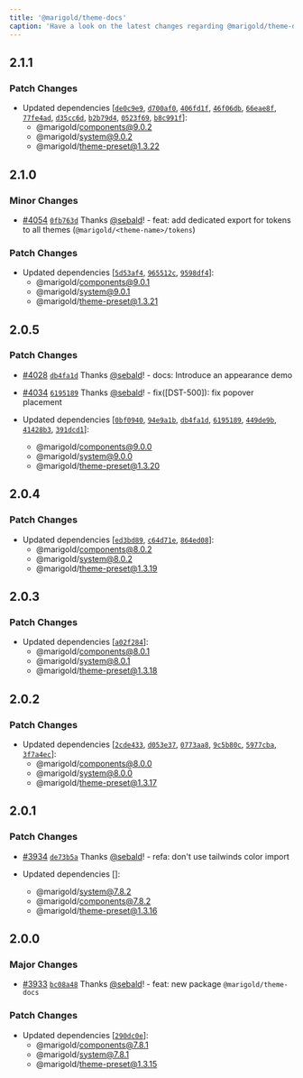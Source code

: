 ```yaml
---
title: '@marigold/theme-docs'
caption: 'Have a look on the latest changes regarding @marigold/theme-docs'
---
```


## 2.1.1

### Patch Changes

- Updated dependencies [[`de0c9e9`](https://github.com/marigold-ui/marigold/commit/de0c9e94584b3f1733bda09722b0e2eb2fc0a8eb), [`d700af0`](https://github.com/marigold-ui/marigold/commit/d700af043a720a231cd4f6de03f59b62b945727f), [`406fd1f`](https://github.com/marigold-ui/marigold/commit/406fd1fed939f75a6731d5e0ec4baa40751dedc8), [`46f06db`](https://github.com/marigold-ui/marigold/commit/46f06dbb3cc38c17aeb1734fa0b8733c4055fcc4), [`66eae8f`](https://github.com/marigold-ui/marigold/commit/66eae8f4ba8949ebabfcfa26de36a147b7765d38), [`77fe4ad`](https://github.com/marigold-ui/marigold/commit/77fe4adb2a9184d52d375eeca4f0993e8d43b7de), [`d35cc6d`](https://github.com/marigold-ui/marigold/commit/d35cc6d7a66996e9da91936e736a7db57a4a2fd3), [`b2b79d4`](https://github.com/marigold-ui/marigold/commit/b2b79d4daf0ab4950a255039729d216023af1764), [`0523f69`](https://github.com/marigold-ui/marigold/commit/0523f69e6bd370ae5be57a5b28cc341b3bb34b82), [`b8c991f`](https://github.com/marigold-ui/marigold/commit/b8c991fc249f69fab09d9aa3c6a71923cf8324de)]:
  - @marigold/components@9.0.2
  - @marigold/system@9.0.2
  - @marigold/theme-preset@1.3.22

## 2.1.0

### Minor Changes

- [#4054](https://github.com/marigold-ui/marigold/pull/4054) [`0fb763d`](https://github.com/marigold-ui/marigold/commit/0fb763ddd199c4f8f2477064d4008fdf22b949a4) Thanks [@sebald](https://github.com/sebald)! - feat: add dedicated export for tokens to all themes (`@marigold/<theme-name>/tokens`)

### Patch Changes

- Updated dependencies [[`5d53af4`](https://github.com/marigold-ui/marigold/commit/5d53af4ef32d8f70ae8d2d84db4fbfdd60998e79), [`965512c`](https://github.com/marigold-ui/marigold/commit/965512c113938cac629bb6cc518926f0d600b40f), [`9598df4`](https://github.com/marigold-ui/marigold/commit/9598df4ed6ac3fa72620d3b2b41d47a451a55d79)]:
  - @marigold/components@9.0.1
  - @marigold/system@9.0.1
  - @marigold/theme-preset@1.3.21

## 2.0.5

### Patch Changes

- [#4028](https://github.com/marigold-ui/marigold/pull/4028) [`db4fa1d`](https://github.com/marigold-ui/marigold/commit/db4fa1d08c80a90b05352bd4ec2e53b0084f843f) Thanks [@sebald](https://github.com/sebald)! - docs: Introduce an appearance demo

- [#4034](https://github.com/marigold-ui/marigold/pull/4034) [`6195189`](https://github.com/marigold-ui/marigold/commit/619518955f1a98046820d9a577355d07da3f819d) Thanks [@sebald](https://github.com/sebald)! - fix([DST-500]): fix popover placement

- Updated dependencies [[`0bf0940`](https://github.com/marigold-ui/marigold/commit/0bf0940842eca39810cb644e4b3b935eaf0f2f4c), [`94e9a1b`](https://github.com/marigold-ui/marigold/commit/94e9a1be5ec8ed56aabab335b4867903161c60b8), [`db4fa1d`](https://github.com/marigold-ui/marigold/commit/db4fa1d08c80a90b05352bd4ec2e53b0084f843f), [`6195189`](https://github.com/marigold-ui/marigold/commit/619518955f1a98046820d9a577355d07da3f819d), [`449de9b`](https://github.com/marigold-ui/marigold/commit/449de9b61c95b1fd848dc31d33143f5e73197383), [`41428b3`](https://github.com/marigold-ui/marigold/commit/41428b3ac939ff970149e046cd31d1d8aacbd9bc), [`391dcd1`](https://github.com/marigold-ui/marigold/commit/391dcd18ea761494ac242ffbfe3e356ab6bbdea8)]:
  - @marigold/components@9.0.0
  - @marigold/system@9.0.0
  - @marigold/theme-preset@1.3.20

## 2.0.4

### Patch Changes

- Updated dependencies [[`ed3bd89`](https://github.com/marigold-ui/marigold/commit/ed3bd8975c535817ca904bd1f17b1a4009950e2b), [`c64d71e`](https://github.com/marigold-ui/marigold/commit/c64d71e190ba7b361fefeb94e25daa8715050448), [`864ed08`](https://github.com/marigold-ui/marigold/commit/864ed08bbc7305292e4777baad795b39e8c171f1)]:
  - @marigold/components@8.0.2
  - @marigold/system@8.0.2
  - @marigold/theme-preset@1.3.19

## 2.0.3

### Patch Changes

- Updated dependencies [[`a02f284`](https://github.com/marigold-ui/marigold/commit/a02f284baa1e4bc78dbad960377810a1665a5c49)]:
  - @marigold/components@8.0.1
  - @marigold/system@8.0.1
  - @marigold/theme-preset@1.3.18

## 2.0.2

### Patch Changes

- Updated dependencies [[`2cde433`](https://github.com/marigold-ui/marigold/commit/2cde433e21bc49e378b96c9d812baf21914cf382), [`d053e37`](https://github.com/marigold-ui/marigold/commit/d053e37f49ef382ea33c7743d0d67d89153ccc9e), [`0773aa8`](https://github.com/marigold-ui/marigold/commit/0773aa8cd6ee71faf4f0d04f80f33cbe7fc56202), [`9c5b80c`](https://github.com/marigold-ui/marigold/commit/9c5b80c7a1dbfef5e1e7c2a557fc17f81640945c), [`5977cba`](https://github.com/marigold-ui/marigold/commit/5977cba2ce729ea32f9db869e9c19e16032e58ec), [`3f7a4ec`](https://github.com/marigold-ui/marigold/commit/3f7a4ec80a4b56fea3c63e44b71ad86fa36e3d75)]:
  - @marigold/components@8.0.0
  - @marigold/system@8.0.0
  - @marigold/theme-preset@1.3.17

## 2.0.1

### Patch Changes

- [#3934](https://github.com/marigold-ui/marigold/pull/3934) [`de73b5a`](https://github.com/marigold-ui/marigold/commit/de73b5af0f1108e1fbe33feaa62a52348f942e1c) Thanks [@sebald](https://github.com/sebald)! - refa: don't use tailwinds color import

- Updated dependencies []:
  - @marigold/system@7.8.2
  - @marigold/components@7.8.2
  - @marigold/theme-preset@1.3.16

## 2.0.0

### Major Changes

- [#3933](https://github.com/marigold-ui/marigold/pull/3933) [`bc08a48`](https://github.com/marigold-ui/marigold/commit/bc08a48087c31b501b5e4aeb9a992cb97ad9e21d) Thanks [@sebald](https://github.com/sebald)! - feat: new package `@marigold/theme-docs`

### Patch Changes

- Updated dependencies [[`290dc0e`](https://github.com/marigold-ui/marigold/commit/290dc0e8b5b5fc1492d391d8e6156bd849f0b37d)]:
  - @marigold/components@7.8.1
  - @marigold/system@7.8.1
  - @marigold/theme-preset@1.3.15

